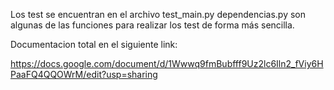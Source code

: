 Los test se encuentran en el archivo test_main.py
dependencias.py son algunas de las funciones para realizar los test de forma más sencilla.

Documentacion total en el siguiente link:

https://docs.google.com/document/d/1Wwwq9fmBubfff9Uz2lc6Iln2_fViy6HPaaFQ4QQOWrM/edit?usp=sharing